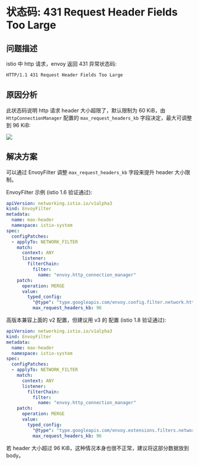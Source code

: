 # 状态码: 431 Request Header Fields Too Large

## 问题描述

istio 中 http 请求，envoy 返回 431 异常状态码:

``` txt
HTTP/1.1 431 Request Header Fields Too Large
```

## 原因分析

此状态码说明 http 请求 header 大小超限了，默认限制为 60 KiB，由 `HttpConnectionManager` 配置的 `max_request_headers_kb` 字段决定，最大可调整到 96 KiB:

![](https://image-host-1251893006.cos.ap-chengdu.myqcloud.com/2023%2F09%2F22%2F20230922190327.png)

## 解决方案

可以通过 EnvoyFilter 调整 `max_request_headers_kb` 字段来提升 header 大小限制。

EnvoyFilter 示例 (istio 1.6 验证通过):

``` yaml
apiVersion: networking.istio.io/v1alpha3
kind: EnvoyFilter
metadata:
  name: max-header
  namespace: istio-system
spec:
  configPatches:
  - applyTo: NETWORK_FILTER
    match:
      context: ANY
      listener:
        filterChain:
          filter:
            name: "envoy.http_connection_manager"
    patch:
      operation: MERGE
      value:
        typed_config:
          "@type": "type.googleapis.com/envoy.config.filter.network.http_connection_manager.v2.HttpConnectionManager"
          max_request_headers_kb: 96
```

高版本兼容上面的 v2 配置，但建议用 v3 的 配置 (istio 1.8 验证通过):

``` yaml
apiVersion: networking.istio.io/v1alpha3
kind: EnvoyFilter
metadata:
  name: max-header
  namespace: istio-system
spec:
  configPatches:
  - applyTo: NETWORK_FILTER
    match:
      context: ANY
      listener:
        filterChain:
          filter:
            name: "envoy.http_connection_manager"
    patch:
      operation: MERGE
      value:
        typed_config:
          "@type": "type.googleapis.com/envoy.extensions.filters.network.http_connection_manager.v3.HttpConnectionManager"
          max_request_headers_kb: 96
```

若 header 大小超过 96 KiB，这种情况本身也很不正常，建议将这部分数据放到 body。

